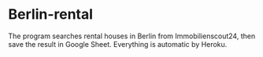 # Berlin-rental
The program searches rental houses in Berlin from Immobilienscout24, then save the result in Google Sheet. Everything is automatic by Heroku.
